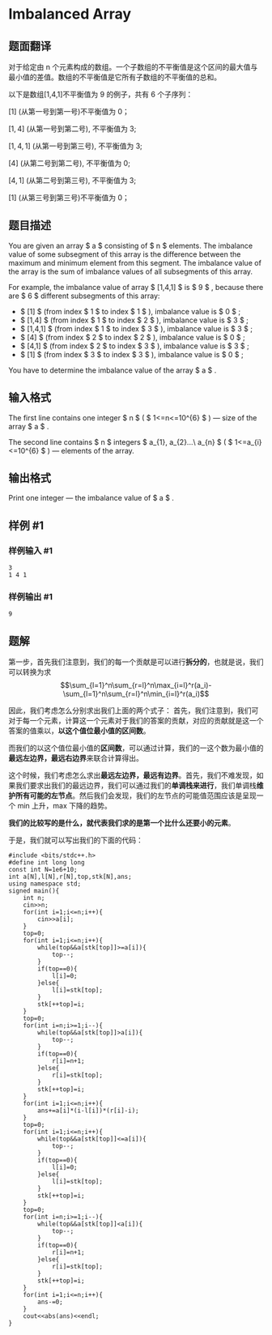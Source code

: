 # Imbalanced Array

## 题面翻译

对于给定由 n 个元素构成的数组。一个子数组的不平衡值是这个区间的最大值与最小值的差值。数组的不平衡值是它所有子数组的不平衡值的总和。

以下是数组[1,4,1]不平衡值为 9 的例子，共有 6 个子序列：

[1] (从第一号到第一号)不平衡值为 0；

[1, 4] (从第一号到第二号), 不平衡值为 3;

[1, 4, 1] (从第一号到第三号), 不平衡值为 3;

[4] (从第二号到第二号), 不平衡值为 0;

[4, 1] (从第二号到第三号), 不平衡值为 3;

[1] (从第三号到第三号)不平衡值为 0；

## 题目描述

You are given an array $ a $ consisting of $ n $ elements. The imbalance value of some subsegment of this array is the difference between the maximum and minimum element from this segment. The imbalance value of the array is the sum of imbalance values of all subsegments of this array.

For example, the imbalance value of array $ [1,4,1] $ is $ 9 $ , because there are $ 6 $ different subsegments of this array:

- $ [1] $ (from index $ 1 $ to index $ 1 $ ), imbalance value is $ 0 $ ;
- $ [1,4] $ (from index $ 1 $ to index $ 2 $ ), imbalance value is $ 3 $ ;
- $ [1,4,1] $ (from index $ 1 $ to index $ 3 $ ), imbalance value is $ 3 $ ;
- $ [4] $ (from index $ 2 $ to index $ 2 $ ), imbalance value is $ 0 $ ;
- $ [4,1] $ (from index $ 2 $ to index $ 3 $ ), imbalance value is $ 3 $ ;
- $ [1] $ (from index $ 3 $ to index $ 3 $ ), imbalance value is $ 0 $ ;

You have to determine the imbalance value of the array $ a $ .

## 输入格式

The first line contains one integer $ n $ ( $ 1<=n<=10^{6} $ ) — size of the array $ a $ .

The second line contains $ n $ integers $ a_{1}, a_{2}...\ a_{n} $ ( $ 1<=a_{i}<=10^{6} $ ) — elements of the array.

## 输出格式

Print one integer — the imbalance value of $ a $ .

## 样例 #1

### 样例输入 #1

```
3
1 4 1
```

### 样例输出 #1

```
9
```

## 题解
第一步，首先我们注意到，我们的每一个贡献是可以进行**拆分的**，也就是说，我们可以转换为求
$$\sum_{l=1}^n\sum_{r=l}^n\max_{i=l}^r(a_i)-\sum_{l=1}^n\sum_{r=l}^n\min_{i=l}^r(a_i)$$

因此，我们考虑怎么分别求出我们上面的两个式子：
首先，我们注意到，我们可对于每一个元素，计算这一个元素对于我们的答案的贡献，对应的贡献就是这一个答案的值乘以，**以这个值位最小值的区间数**。

而我们的以这个值位最小值的**区间数**，可以通过计算，我们的一这个数为最小值的**最远左边界，最远右边界**来联合计算得出。

这个时候，我们考虑怎么求出**最远左边界，最远有边界**。首先，我们不难发现，如果我们要求出我们的最远边界，我们可以通过我们的**单调栈来进行**，我们单调栈**维护所有可能的左节点**。然后我们会发现，我们的左节点的可能值范围应该是呈现一个 min 上升，max 下降的趋势。

**我们的比较写的是什么，就代表我们求的是第一个比什么还要小的元素**。

于是，我们就可以写出我们的下面的代码：
```
#include <bits/stdc++.h>
#define int long long
const int N=1e6+10;
int a[N],l[N],r[N],top,stk[N],ans;
using namespace std;
signed main(){
	int n;
	cin>>n;
	for(int i=1;i<=n;i++){
		cin>>a[i];
	}
	top=0;
	for(int i=1;i<=n;i++){
		while(top&&a[stk[top]]>=a[i]){
			top--;
		}
		if(top==0){
			l[i]=0;
		}else{
			l[i]=stk[top];
		}
		stk[++top]=i;
	}
	top=0;
	for(int i=n;i>=1;i--){
		while(top&&a[stk[top]]>a[i]){
			top--;
		}
		if(top==0){
			r[i]=n+1;
		}else{
			r[i]=stk[top];
		}
		stk[++top]=i;
	}
	for(int i=1;i<=n;i++){
		ans+=a[i]*(i-l[i])*(r[i]-i);
	}
	top=0;
	for(int i=1;i<=n;i++){
		while(top&&a[stk[top]]<=a[i]){
			top--;
		}
		if(top==0){
			l[i]=0;
		}else{
			l[i]=stk[top];
		}
		stk[++top]=i;
	}
	top=0;
	for(int i=n;i>=1;i--){
		while(top&&a[stk[top]]<a[i]){
			top--;
		}
		if(top==0){
			r[i]=n+1;
		}else{
			r[i]=stk[top];
		}
		stk[++top]=i;
	}
	for(int i=1;i<=n;i++){
		ans-=0;
	}
	cout<<abs(ans)<<endl;
}
```

